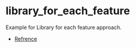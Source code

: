 # library_for_each_feature

Example for Library for each feature approach.


- [Refrence](https://medium.com/@hadysata/crafting-modular-flutter-applications-library-for-each-feature-approach-928da055498f)


